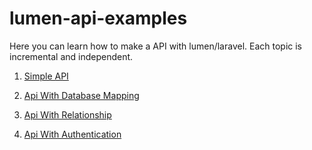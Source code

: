 # lumen-api-examples
Here you can learn how to make a API with lumen/laravel. Each topic is incremental and independent.

1. <a href="https://github.com/jefponte/lumen-api-example/tree/develop/01-simple-api#readme">Simple API</a>

2. <a href="https://github.com/jefponte/lumen-api-example/tree/develop/02-api-with-db#readme">Api With Database Mapping</a>

3. <a href="https://github.com/jefponte/lumen-api-example/tree/main/03-api-with-relationship#readme">Api With Relationship</a>

4. <a href="https://github.com/jefponte/lumen-api-example/tree/main/04-api-with-authentication#readme">Api With Authentication</a>
